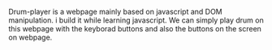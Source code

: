 Drum-player is a webpage mainly based on javascript and DOM manipulation. i build it while learning javascript.
We can simply play drum on this webpage with the keyborad buttons and also the buttons on the screen on webpage.
